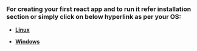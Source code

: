 ### For creating your first react app and to run it refer installation section or simply click on below hyperlink as per your OS:

- [**Linux**](../../00-getting-started/1.Installation/Linux-Installation.md)

- [**Windows**](../../00-getting-started/1.Installation/Windows-Installation.md)
